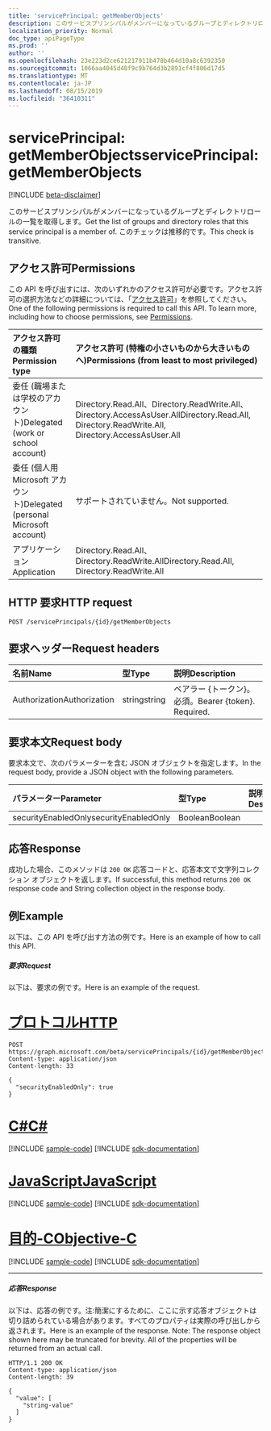 ```yaml
---
title: 'servicePrincipal: getMemberObjects'
description: このサービスプリンシパルがメンバーになっているグループとディレクトリロールの一覧を取得します。  このチェックは推移的です。
localization_priority: Normal
doc_type: apiPageType
ms.prod: ''
author: ''
ms.openlocfilehash: 23e223d2ce621217911b478b464d10a8c6392350
ms.sourcegitcommit: 1066aa4045d48f9c9b764d3b2891cf4f806d17d5
ms.translationtype: MT
ms.contentlocale: ja-JP
ms.lasthandoff: 08/15/2019
ms.locfileid: "36410311"
---
```

# <a name="serviceprincipal-getmemberobjects"></a><span data-ttu-id="ac5c8-104">servicePrincipal: getMemberObjects</span><span class="sxs-lookup"><span data-stu-id="ac5c8-104">servicePrincipal: getMemberObjects</span></span>

[!INCLUDE [beta-disclaimer](../../includes/beta-disclaimer.md)]

<span data-ttu-id="ac5c8-105">このサービスプリンシパルがメンバーになっているグループとディレクトリロールの一覧を取得します。</span><span class="sxs-lookup"><span data-stu-id="ac5c8-105">Get the list of groups and directory roles that this service principal is a member of.</span></span>  <span data-ttu-id="ac5c8-106">このチェックは推移的です。</span><span class="sxs-lookup"><span data-stu-id="ac5c8-106">This check is transitive.</span></span>

## <a name="permissions"></a><span data-ttu-id="ac5c8-107">アクセス許可</span><span class="sxs-lookup"><span data-stu-id="ac5c8-107">Permissions</span></span>
<span data-ttu-id="ac5c8-p103">この API を呼び出すには、次のいずれかのアクセス許可が必要です。アクセス許可の選択方法などの詳細については、「[アクセス許可](/graph/permissions-reference)」を参照してください。</span><span class="sxs-lookup"><span data-stu-id="ac5c8-p103">One of the following permissions is required to call this API. To learn more, including how to choose permissions, see [Permissions](/graph/permissions-reference).</span></span>

|<span data-ttu-id="ac5c8-110">アクセス許可の種類</span><span class="sxs-lookup"><span data-stu-id="ac5c8-110">Permission type</span></span>      | <span data-ttu-id="ac5c8-111">アクセス許可 (特権の小さいものから大きいものへ)</span><span class="sxs-lookup"><span data-stu-id="ac5c8-111">Permissions (from least to most privileged)</span></span>              |
|:--------------------|:---------------------------------------------------------|
|<span data-ttu-id="ac5c8-112">委任 (職場または学校のアカウント)</span><span class="sxs-lookup"><span data-stu-id="ac5c8-112">Delegated (work or school account)</span></span> | <span data-ttu-id="ac5c8-113">Directory.Read.All、Directory.ReadWrite.All、Directory.AccessAsUser.All</span><span class="sxs-lookup"><span data-stu-id="ac5c8-113">Directory.Read.All, Directory.ReadWrite.All, Directory.AccessAsUser.All</span></span>    |
|<span data-ttu-id="ac5c8-114">委任 (個人用 Microsoft アカウント)</span><span class="sxs-lookup"><span data-stu-id="ac5c8-114">Delegated (personal Microsoft account)</span></span> | <span data-ttu-id="ac5c8-115">サポートされていません。</span><span class="sxs-lookup"><span data-stu-id="ac5c8-115">Not supported.</span></span>    |
|<span data-ttu-id="ac5c8-116">アプリケーション</span><span class="sxs-lookup"><span data-stu-id="ac5c8-116">Application</span></span> | <span data-ttu-id="ac5c8-117">Directory.Read.All、Directory.ReadWrite.All</span><span class="sxs-lookup"><span data-stu-id="ac5c8-117">Directory.Read.All, Directory.ReadWrite.All</span></span> |

## <a name="http-request"></a><span data-ttu-id="ac5c8-118">HTTP 要求</span><span class="sxs-lookup"><span data-stu-id="ac5c8-118">HTTP request</span></span>
<!-- { "blockType": "ignored" } -->
```http
POST /servicePrincipals/{id}/getMemberObjects

```
## <a name="request-headers"></a><span data-ttu-id="ac5c8-119">要求ヘッダー</span><span class="sxs-lookup"><span data-stu-id="ac5c8-119">Request headers</span></span>
| <span data-ttu-id="ac5c8-120">名前</span><span class="sxs-lookup"><span data-stu-id="ac5c8-120">Name</span></span>       | <span data-ttu-id="ac5c8-121">型</span><span class="sxs-lookup"><span data-stu-id="ac5c8-121">Type</span></span> | <span data-ttu-id="ac5c8-122">説明</span><span class="sxs-lookup"><span data-stu-id="ac5c8-122">Description</span></span>|
|:---------------|:--------|:----------|
| <span data-ttu-id="ac5c8-123">Authorization</span><span class="sxs-lookup"><span data-stu-id="ac5c8-123">Authorization</span></span>  | <span data-ttu-id="ac5c8-124">string</span><span class="sxs-lookup"><span data-stu-id="ac5c8-124">string</span></span>  | <span data-ttu-id="ac5c8-p104">ベアラー {トークン}。必須。</span><span class="sxs-lookup"><span data-stu-id="ac5c8-p104">Bearer {token}. Required.</span></span> |

## <a name="request-body"></a><span data-ttu-id="ac5c8-127">要求本文</span><span class="sxs-lookup"><span data-stu-id="ac5c8-127">Request body</span></span>
<span data-ttu-id="ac5c8-128">要求本文で、次のパラメーターを含む JSON オブジェクトを指定します。</span><span class="sxs-lookup"><span data-stu-id="ac5c8-128">In the request body, provide a JSON object with the following parameters.</span></span>

| <span data-ttu-id="ac5c8-129">パラメーター</span><span class="sxs-lookup"><span data-stu-id="ac5c8-129">Parameter</span></span>    | <span data-ttu-id="ac5c8-130">型</span><span class="sxs-lookup"><span data-stu-id="ac5c8-130">Type</span></span>   |<span data-ttu-id="ac5c8-131">説明</span><span class="sxs-lookup"><span data-stu-id="ac5c8-131">Description</span></span>|
|:---------------|:--------|:----------|
|<span data-ttu-id="ac5c8-132">securityEnabledOnly</span><span class="sxs-lookup"><span data-stu-id="ac5c8-132">securityEnabledOnly</span></span>|<span data-ttu-id="ac5c8-133">Boolean</span><span class="sxs-lookup"><span data-stu-id="ac5c8-133">Boolean</span></span>||

## <a name="response"></a><span data-ttu-id="ac5c8-134">応答</span><span class="sxs-lookup"><span data-stu-id="ac5c8-134">Response</span></span>

<span data-ttu-id="ac5c8-135">成功した場合、このメソッドは `200 OK` 応答コードと、応答本文で文字列コレクション オブジェクトを返します。</span><span class="sxs-lookup"><span data-stu-id="ac5c8-135">If successful, this method returns `200 OK` response code and String collection object in the response body.</span></span>

## <a name="example"></a><span data-ttu-id="ac5c8-136">例</span><span class="sxs-lookup"><span data-stu-id="ac5c8-136">Example</span></span>
<span data-ttu-id="ac5c8-137">以下は、この API を呼び出す方法の例です。</span><span class="sxs-lookup"><span data-stu-id="ac5c8-137">Here is an example of how to call this API.</span></span>
##### <a name="request"></a><span data-ttu-id="ac5c8-138">要求</span><span class="sxs-lookup"><span data-stu-id="ac5c8-138">Request</span></span>
<span data-ttu-id="ac5c8-139">以下は、要求の例です。</span><span class="sxs-lookup"><span data-stu-id="ac5c8-139">Here is an example of the request.</span></span>

# <a name="httptabhttp"></a>[<span data-ttu-id="ac5c8-140">プロトコル</span><span class="sxs-lookup"><span data-stu-id="ac5c8-140">HTTP</span></span>](#tab/http)
<!-- {
  "blockType": "request",
  "name": "serviceprincipal_getmemberobjects"
}-->
```http
POST https://graph.microsoft.com/beta/servicePrincipals/{id}/getMemberObjects
Content-type: application/json
Content-length: 33

{
  "securityEnabledOnly": true
}
```
# <a name="ctabcsharp"></a>[<span data-ttu-id="ac5c8-141">C#</span><span class="sxs-lookup"><span data-stu-id="ac5c8-141">C#</span></span>](#tab/csharp)
[!INCLUDE [sample-code](../includes/snippets/csharp/serviceprincipal-getmemberobjects-csharp-snippets.md)]
[!INCLUDE [sdk-documentation](../includes/snippets/snippets-sdk-documentation-link.md)]

# <a name="javascripttabjavascript"></a>[<span data-ttu-id="ac5c8-142">JavaScript</span><span class="sxs-lookup"><span data-stu-id="ac5c8-142">JavaScript</span></span>](#tab/javascript)
[!INCLUDE [sample-code](../includes/snippets/javascript/serviceprincipal-getmemberobjects-javascript-snippets.md)]
[!INCLUDE [sdk-documentation](../includes/snippets/snippets-sdk-documentation-link.md)]

# <a name="objective-ctabobjc"></a>[<span data-ttu-id="ac5c8-143">目的-C</span><span class="sxs-lookup"><span data-stu-id="ac5c8-143">Objective-C</span></span>](#tab/objc)
[!INCLUDE [sample-code](../includes/snippets/objc/serviceprincipal-getmemberobjects-objc-snippets.md)]
[!INCLUDE [sdk-documentation](../includes/snippets/snippets-sdk-documentation-link.md)]

---


##### <a name="response"></a><span data-ttu-id="ac5c8-144">応答</span><span class="sxs-lookup"><span data-stu-id="ac5c8-144">Response</span></span>
<span data-ttu-id="ac5c8-p105">以下は、応答の例です。注:簡潔にするために、ここに示す応答オブジェクトは切り詰められている場合があります。すべてのプロパティは実際の呼び出しから返されます。</span><span class="sxs-lookup"><span data-stu-id="ac5c8-p105">Here is an example of the response. Note: The response object shown here may be truncated for brevity. All of the properties will be returned from an actual call.</span></span>
<!-- {
  "blockType": "response",
  "truncated": true,
  "@odata.type": "string",
  "isCollection": true
} -->
```http
HTTP/1.1 200 OK
Content-type: application/json
Content-length: 39

{
  "value": [
    "string-value"
  ]
}
```

<!-- uuid: 8fcb5dbc-d5aa-4681-8e31-b001d5168d79
2015-10-25 14:57:30 UTC -->
<!--
{
  "type": "#page.annotation",
  "description": "servicePrincipal: getMemberObjects",
  "keywords": "",
  "section": "documentation",
  "tocPath": "",
  "suppressions": [
  ]
}
-->
